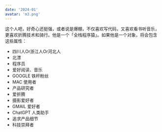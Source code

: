 ```yaml
---
date: '2024-01'
avatar: 'm3.png'
---
```


这个人吧，好奇心还挺强，或者说是爆棚，不仅喜欢写代码，又喜欢看书听音乐，更喜欢折腾技术和骑行。他是一个「全栈程序猿」。如果他是一个对象，将会包含这些属性：

* 四川人Or浙江人Or河北人
* 北漂
* 程序员
* 爱好阅读、音乐
* GOOGLE 铁杆粉丝
* MAC 使用者
* 产品研究者
* 爱折腾
* 摄影爱好者
* GMAIL 爱好者
* ChatGPT 人类助手
* 追求产品细节
* 科技崇拜者